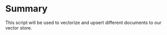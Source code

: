 # Summary

This script will be used to vectorize and upsert different documents to our vector store.